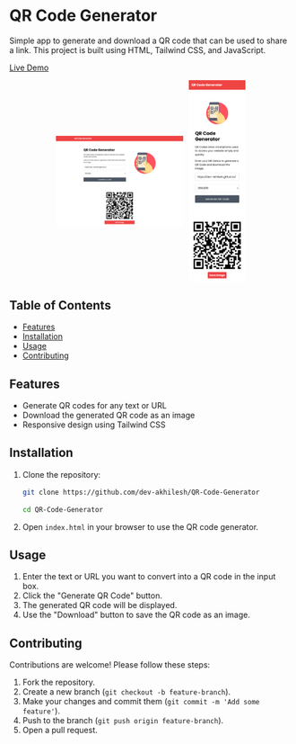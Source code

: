 # QR Code Generator

Simple app to generate and download a QR code that can be used to share a link. This project is built using HTML, Tailwind CSS, and JavaScript.


[Live Demo](https://easyqrcodes.netlify.app/)

<div style="display: flex; justify-content: center; align-items: center;">
  <img src="img/full-screen.png" style="width: 45%; margin-right: 10px;">
  <img src="img/mobile-screen.png" style="width: 20%; height: auto;">
</div>


## Table of Contents
- [Features](#features)
- [Installation](#installation)
- [Usage](#usage)
- [Contributing](#contributing)


## Features

- Generate QR codes for any text or URL
- Download the generated QR code as an image
- Responsive design using Tailwind CSS

## Installation

1. Clone the repository:
    ```sh
    git clone https://github.com/dev-akhilesh/QR-Code-Generator
    ```
    ```sh
    cd QR-Code-Generator
    ```

2. Open `index.html` in your browser to use the QR code generator.

## Usage

1. Enter the text or URL you want to convert into a QR code in the input box.
2. Click the "Generate QR Code" button.
3. The generated QR code will be displayed.
4. Use the "Download" button to save the QR code as an image.

## Contributing

Contributions are welcome! Please follow these steps:

1. Fork the repository.
2. Create a new branch (`git checkout -b feature-branch`).
3. Make your changes and commit them (`git commit -m 'Add some feature'`).
4. Push to the branch (`git push origin feature-branch`).
5. Open a pull request.
